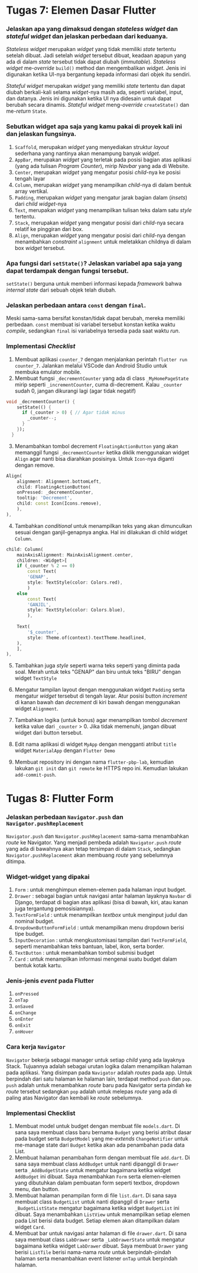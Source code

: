 # Tugas 7: Elemen Dasar Flutter

### Jelaskan apa yang dimaksud dengan _stateless widget_ dan _stateful widget_ dan jelaskan perbedaan dari keduanya.

_Stateless widget_ merupakan _widget_ yang tidak memiliki _state_ tertentu setelah dibuat. Jadi setelah _widget_ tersebut dibuat, keadaan apapun yang ada di dalam _state_ tersebut tidak dapat diubah (_immutable_). _Stateless widget_ me-_override_ `build()` method dan mengembalikan _widget_. Jenis ini digunakan ketika UI-nya bergantung kepada informasi dari objek itu sendiri.

_Stateful widget_ merupakan _widget_ yang memiliki _state_ tertentu dan dapat diubah berkali-kali selama _widget_-nya masih ada, seperti variabel, input, dan datanya. Jenis ini digunakan ketika UI nya didesain untuk dapat berubah secara dinamis. _Stateful widget_ meng-_override_ `createState()` dan me-_return_ `State`.

### Sebutkan widget apa saja yang kamu pakai di proyek kali ini dan jelaskan fungsinya.
1. `Scaffold`, merupakan _widget_ yang menyediakan struktur _layout_ sederhana yang nantinya akan menampung banyak _widget_.
2. `AppBar`, merupakan _widget_ yang terletak pada posisi bagian atas aplikasi (yang ada tulisan _Program Counter_), mirip _Navbar_ yang ada di Website.
3. `Center`, merupakan _widget_ yang mengatur posisi _child_-nya ke posisi tengah layar
4. `Column`, merupakan _widget_ yang menampilkan _child_-nya di dalam bentuk array vertikal.
5. `Padding`, merupakan _widget_ yang mengatur jarak bagian dalam (_insets_) dari _child widget_-nya
6. `Text`, merupakan _widget_ yang menampilkan tulisan teks dalam satu _style_ tertentu.
7. `Stack`, merupakan _widget_ yang mengatur posisi dari _child_-nya secara relatif ke pinggiran dari box.
8. `Align`, merupakan _widget_ yang mengatur posisi dari _child_-nya dengan menambahkan _constraint_ `alignment` untuk meletakkan childnya di dalam box _widget_ tersebut.

### Apa fungsi dari `setState()`? Jelaskan variabel apa saja yang dapat terdampak dengan fungsi tersebut.
`setState()` berguna untuk memberi informasi kepada _framework_ bahwa _internal state_ dari sebuah objek telah diubah.

### Jelaskan perbedaan antara `const` dengan `final`.
Meski sama-sama bersifat konstan/tidak dapat berubah, mereka memiliki perbedaan. `const` membuat isi variabel tersebut konstan ketika waktu _compile_, sedangkan `final` isi variabelnya tersedia pada saat waktu _run_. 

### Implementasi _Checklist_
1. Membuat aplikasi `counter_7` dengan menjalankan perintah
`flutter run counter_7`. Jalankan melalui VSCode dan Android Studio untuk membuka emulator mobile.
2. Membuat fungsi `_decrementCounter` yang ada di class `_MyHomePageState` mirip seperti `_incrementCounter`, cuma di-decrement. Kalau `_counter` sudah 0, jangan dikurangi lagi (agar tidak negatif)
```dart
void _decrementCounter() {
    setState(() {
      if (_counter > 0) { // Agar tidak minus
        _counter--;
      }
    });
  }
```
3. Menambahkan tombol decrement `FloatingActionButton` yang akan memanggil fungsi `_decrementCounter` ketika diklik menggunakan widget `Align` agar nanti bisa diarahkan posisinya. Untuk `Icon`-nya diganti dengan remove.
```dart
Align(
    alignment: Alignment.bottomLeft,
    child: FloatingActionButton(
    onPressed: _decrementCounter,
    tooltip: 'Decrement',
    child: const Icon(Icons.remove),
    ),
),
```
4. Tambahkan _conditional_ untuk menampilkan teks yang akan dimunculkan sesuai dengan ganjil-genapnya angka. Hal ini dilakukan di child widget `Column`.
```dart
child: Column(
    mainAxisAlignment: MainAxisAlignment.center,
    children: <Widget>[
    if (_counter % 2 == 0)
        const Text(
        'GENAP',
        style: TextStyle(color: Colors.red),
        )
    else 
        const Text(
        'GANJIL',
        style: TextStyle(color: Colors.blue),
        ),
    
    Text(
        '$_counter',
        style: Theme.of(context).textTheme.headline4,
    ),
    ],
),
```
5. Tambahkan juga _style_ seperti warna teks seperti yang diminta pada soal. Merah untuk teks "GENAP" dan biru untuk teks "BIRU" dengan widget `TextStyle`

6. Mengatur tampilan layout dengan menggunakan widget `Padding` serta mengatur _widget_ tersebut di tengah layar. Atur posisi button _increment_ di kanan bawah dan _decrement_ di kiri bawah dengan menggunakan widget `Alignment`.

7. Tambahkan logika (untuk bonus) agar menampilkan tombol _decrement_ ketika value dari `_counter` > 0. Jika tidak memenuhi, jangan dibuat widget dari button tersebut.

8. Edit nama aplikasi di widget `MyApp` dengan mengganti atribut `title` widget `MaterialApp` dengan `Flutter Demo`

9. Membuat repository ini dengan nama `flutter-pbp-lab`, kemudian lakukan `git init` dan `git remote` ke HTTPS repo ini. Kemudian lakukan `add-commit-push`.

# Tugas 8: Flutter Form

### Jelaskan perbedaan `Navigator.push` dan `Navigator.pushReplacement`
`Navigator.push` dan `Navigator.pushReplacement` sama-sama menambahkan _route_ ke Navigator. Yang menjadi pembeda adalah `Navigator.push` _route_ yang ada di bawahnya akan tetap tersimpan di dalam `Stack`, sedangkan `Navigator.pushReplacement` akan membuang _route_ yang sebelumnya ditimpa.

### Widget-widget yang dipakai
1. `Form` : untuk menghimpun elemen-elemen pada halaman input budget.
2. `Drawer` : sebagai bagian untuk navigasi antar halaman layaknya `Navbar` di Django, terdapat di bagian atas aplikasi (bisa di bawah, kiri, atau kanan juga tergantung pemosisiannya).
3. `TextFormField`  : untuk menampilkan _textbox_ untuk menginput judul dan nominal budget.
4. `DropdownButtonFormField`  : untuk menampilkan menu dropdown berisi tipe budget.
5. `InputDecoration`  : untuk mengkustomisasi tampilan dari `TextFormField`, seperti menambahkan teks bantuan, label, ikon, serta border.
6. `TextButton` : untuk menambahkan tombol submisi budget
7. `Card` : untuk menampilkan informasi mengenai suatu budget dalam bentuk kotak kartu.

### Jenis-jenis _event_ pada Flutter
1. `onPressed`
2. `onTap`
3. `onSaved`
4. `onChange`
5. `onEnter`
6. `onExit`
7. `onHover`

### Cara kerja `Navigator`
`Navigator` bekerja sebagai manager untuk setiap _child_ yang ada layaknya Stack. Tujuannya adalah sebagai urutan logika dalam menampilkan halaman pada aplikasi. Yang disimpan pada `Navigator` adalah _routes_ pada app. Untuk berpindah dari satu halaman ke halaman lain, terdapat method `push` dan `pop`. `push` adalah untuk menambahkan _route_ baru pada Navigator serta pindah ke _route_ tersebut sedangkan `pop` adalah untuk melepas _route_ yang ada di paling atas Navigator dan kembali ke _route_ sebelumnya.

### Implementasi Checklist
1. Membuat model untuk budget dengan membuat file `models.dart`. Di sana saya membuat class baru bernama `Budget` yang berisi atribut dasar pada budget serta `BudgetModel` yang me-_extends_ `ChangeNotifier` untuk me-manage state dari `Budget` ketika akan ada penambahan pada data List.
2. Membuat halaman penambahan form dengan membuat file `add.dart`. Di sana saya membuat class `AddBudget` untuk nanti dipanggil di `Drawer` serta `_AddBudgetState` untuk mengatur bagaimana ketika widget `AddBudget` ini dibuat. Saya menambahkan `Form` serta elemen-elemen yang dibutuhkan dalam pembuatan form seperti textbox, dropdown menu, dan button.
3. Membuat halaman penampilan form di file `list.dart`. Di sana saya membuat class `BudgetList` untuk nanti dipanggil di `Drawer` serta `_BudgetListState` mengatur bagaimana ketika widget `BudgetList` ini dibuat. Saya menambahkan `ListView` untuk menampilkan setiap elemen pada List berisi data budget. Setiap elemen akan ditampilkan dalam widget `Card`.
4. Membuat bar untuk navigasi antar halaman di file `drawer.dart`. Di sana saya membuat class `LabDrawer` serta `_LabDrawerState` untuk mengatur bagaimana ketika widget `LabDrawer` dibuat. Saya membuat `Drawer` yang berisi `ListTile` berisi nama-nama _route_ untuk berpindah-pindah halaman serta menambahkan event listener `onTap` untuk berpindah halaman.